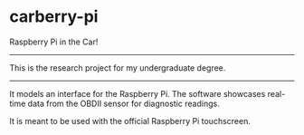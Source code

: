 # carberry-pi
Raspberry Pi in the Car!

<hr>
This is the research project for my undergraduate degree.

<hr>
It models an interface for the Raspberry Pi.  The software showcases real-time data from the OBDII sensor for diagnostic readings.

It is meant to be used with the official Raspberry Pi touchscreen.

